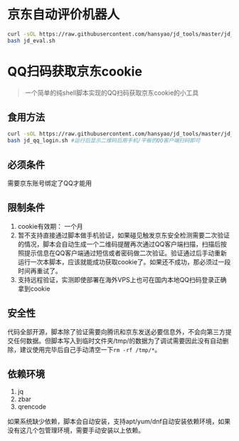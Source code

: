 # 京东自动评价机器人

```bash
curl -sOL https://raw.githubusercontent.com/hansyao/jd_tools/master/jd_eval.sh
bash jd_eval.sh

```

# QQ扫码获取京东cookie

>一个简单的纯shell脚本实现的QQ扫码获取京东cookie的小工具


## 食用方法

```bash
curl -sOL https://raw.githubusercontent.com/hansyao/jd_tools/master/jd_qq_login.sh
bash jd_qq_login.sh	#运行后显示二维码后用手机/平板的QQ客户端扫码即可
```

## 必须条件
需要京东账号绑定了QQ才能用

## 限制条件
1. cookie有效期： 一个月
2. 暂不支持直接通过脚本做手机验证，如果碰见触发京东安全检测需要二次验证的情况，脚本会自动生成一个二维码提醒再次通过QQ客户端扫描，扫描后按照提示信息在QQ客户端通过短信或者密码做二次验证。验证通过后手动重新运行一次本脚本，应该就能成功获取cookie了。如果还不成功，那必须过一段时间再重试了。
3. 支持远程验证，实测即使部署在海外VPS上也可在国内本地QQ扫码登录正确拿到cookie

## 安全性
代码全部开源，脚本除了验证需要向腾讯和京东发送必要信息外，不会向第三方提交任何数据。但脚本写入到临时文件夹/tmp/的数据为了调试需要因此没有自动删除，建议使用完毕后自己手动清空一下`rm -rf /tmp/*`。

## 依赖环境

1. jq
2. zbar
3. qrencode

如果系统缺少依赖，脚本会自动安装，支持apt/yum/dnf自动安装依赖环境，如果没有这几个包管理环境，需要手动安装以上依赖。



